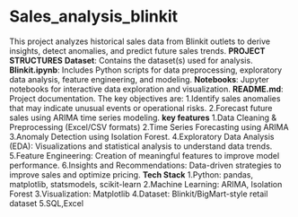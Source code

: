 # Sales_analysis_blinkit
This project analyzes historical sales data from Blinkit outlets to derive insights, detect anomalies, and predict future sales trends.
**PROJECT STRUCTURES**
**Dataset**: Contains the dataset(s) used for analysis.
**Blinkit.ipynb**: Includes Python scripts for data preprocessing, exploratory data analysis, feature engineering, and modeling.
**Notebooks**: Jupyter notebooks for interactive data exploration and visualization.
**README.md**: Project documentation.
The key objectives are:
1.Identify sales anomalies that may indicate unusual events or operational risks.
2.Forecast future sales using ARIMA time series modeling.
**key features**
1.Data Cleaning & Preprocessing (Excel/CSV formats)
2.Time Series Forecasting using ARIMA
3.Anomaly Detection using Isolation Forest.
4.Exploratory Data Analysis (EDA): Visualizations and statistical analysis to understand data trends.
5.Feature Engineering: Creation of meaningful features to improve model performance.
6.Insights and Recommendations: Data-driven strategies to improve sales and optimize pricing.
**Tech Stack**
1.Python: pandas, matplotlib, statsmodels, scikit-learn
2.Machine Learning: ARIMA, Isolation Forest
3.Visualization: Matplotlib
4.Dataset: Blinkit/BigMart-style retail dataset
5.SQL,Excel

